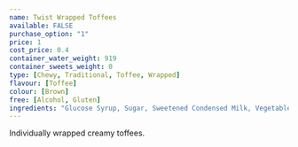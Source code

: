 ```yaml
---
name: Twist Wrapped Toffees
available: FALSE
purchase_option: "1"
price: 1
cost_price: 0.4
container_water_weight: 919
container_sweets_weight: 0
type: [Chewy, Traditional, Toffee, Wrapped]
flavour: [Toffee]
colour: [Brown]
free: [Alcohol, Gluten]
ingredients: "Glucose Syrup, Sugar, Sweetened Condensed Milk, Vegetable Oil, Butter, Salt, Emulsifier: E471; Flavourings"
---
```

Individually wrapped creamy toffees.